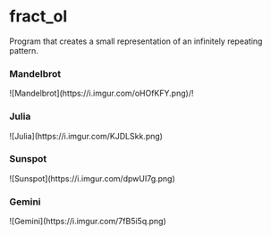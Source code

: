# fract_ol
Program that creates a small representation of an infinitely repeating pattern.
<H3>Mandelbrot</H3>
![Mandelbrot](https://i.imgur.com/oHOfKFY.png)/!
<H3>Julia</H3>
![Julia](https://i.imgur.com/KJDLSkk.png)
<H3>Sunspot</H3>
![Sunspot](https://i.imgur.com/dpwUI7g.png)
<H3>Gemini</H3>
![Gemini](https://i.imgur.com/7fB5i5q.png)

